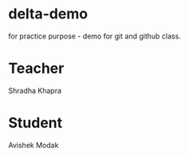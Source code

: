 # delta-demo
for practice purpose - demo for git and github class.

# Teacher
 Shradha Khapra

# Student
 Avishek Modak